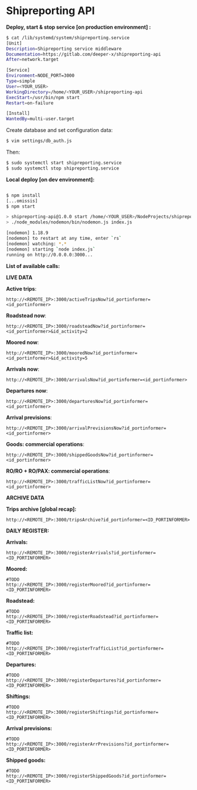 # Shipreporting API

__Deploy, start & stop service [on production environment] :__

```bash
$ cat /lib/systemd/system/shipreporting.service 
[Unit]
Description=Shipreporting service middleware
Documentation=https://gitlab.com/deeper-x/shipreporting-api
After=network.target

[Service]
Environment=NODE_PORT=3000
Type=simple
User=<YOUR_USER>
WorkingDirectory=/home/<YOUR_USER>/shipreporting-api
ExecStart=/usr/bin/npm start
Restart=on-failure

[Install]
WantedBy=multi-user.target
```
Create database and set configuration data:
```bash
$ vim settings/db_auth.js 
```

Then:
```bash
$ sudo systemctl start shipreporting.service
$ sudo systemctl stop shipreporting.service
```

__Local deploy [on dev environment]:__
```bash

$ npm install
[...omissis]
$ npm start

> shipreporting-api@1.0.0 start /home/<YOUR_USER>/NodeProjects/shipreporting-api
> ./node_modules/nodemon/bin/nodemon.js index.js

[nodemon] 1.18.9
[nodemon] to restart at any time, enter `rs`
[nodemon] watching: *.*
[nodemon] starting `node index.js`
running on http://0.0.0.0:3000...
```

__List of available calls:__

__LIVE DATA__

__Active trips__:
```
http://<REMOTE_IP>:3000/activeTripsNow?id_portinformer=<id_portinformer>
```

__Roadstead now__:
```
http://<REMOTE_IP>:3000/roadsteadNow?id_portinformer=<id_portinformer>&id_activity=2
```

__Moored now__:
```
http://<REMOTE_IP>:3000/mooredNow?id_portinformer=<id_portinformer>&id_activity=5
```

__Arrivals now__:
```
http://<REMOTE_IP>:3000/arrivalsNow?id_portinformer=<id_portinformer>
```

__Departures now__:
```
http://<REMOTE_IP>:3000/departuresNow?id_portinformer=<id_portinformer>
```

__Arrival previsions__:
```
http://<REMOTE_IP>:3000/arrivalPrevisionsNow?id_portinformer=<id_portinformer>
```

__Goods: commercial operations__:
```
http://<REMOTE_IP>:3000/shippedGoodsNow?id_portinformer=<id_portinformer>
```

__RO/RO + RO/PAX: commercial operations__:
```
http://<REMOTE_IP>:3000/trafficListNow?id_portinformer=<id_portinformer>
```

__ARCHIVE DATA__

__Trips archive [global recap]:__
```
http://<REMOTE_IP>:3000/tripsArchive?id_portinformer=<ID_PORTINFORMER>
```

__DAILY REGISTER:__

__Arrivals:__
```
http://<REMOTE_IP>:3000/registerArrivals?id_portinformer=<ID_PORTINFORMER>
```

__Moored:__
```
#TODO
http://<REMOTE_IP>:3000/registerMoored?id_portinformer=<ID_PORTINFORMER>
```
__Roadstead:__
```
#TODO
http://<REMOTE_IP>:3000/registerRoadstead?id_portinformer=<ID_PORTINFORMER>
```

__Traffic list:__
```
#TODO
http://<REMOTE_IP>:3000/registerTrafficList?id_portinformer=<ID_PORTINFORMER>
```

__Departures:__
```
#TODO
http://<REMOTE_IP>:3000/registerDepartures?id_portinformer=<ID_PORTINFORMER>
```

__Shiftings:__
```
#TODO
http://<REMOTE_IP>:3000/registerShiftings?id_portinformer=<ID_PORTINFORMER>
```

__Arrival previsions:__
```
#TODO
http://<REMOTE_IP>:3000/registerArrPrevisions?id_portinformer=<ID_PORTINFORMER>
```

__Shipped goods:__
```
#TODO
http://<REMOTE_IP>:3000/registerShippedGoods?id_portinformer=<ID_PORTINFORMER>
```

